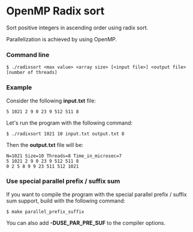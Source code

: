 # OpenMP Radix sort

Sort positive integers in ascending order using radix sort.

Parallelization is achieved by using OpenMP.

### Command line

    $ ./radixsort <max value> <array size> [<input file>] <output file> [number of threads]

### Example

Consider the following **input.txt** file:

`5 1021 2 9 0 23 9 512 511 8`

Let's run the program with the following command:

    $ ./radixsort 1021 10 input.txt output.txt 8

Then the **output.txt** file will be:

```
N=1021 Size=10 Threads=8 Time_in_microsec=7
5 1021 2 9 0 23 9 512 511 8
0 2 5 8 9 9 23 511 512 1021
```

### Use special parallel prefix / suffix sum

If you want to compile the program with the special parallel prefix / suffix sum support, build with the following command:

    $ make parallel_prefix_suffix

You can also add **-DUSE_PAR_PRE_SUF** to the compiler options.